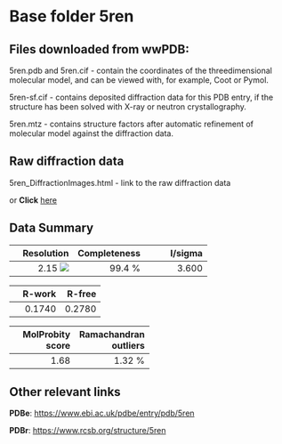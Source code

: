 # Base folder 5ren

## Files downloaded from wwPDB:

5ren.pdb and 5ren.cif - contain the coordinates of the threedimensional molecular model, and can be viewed with, for example, Coot or Pymol.

5ren-sf.cif - contains deposited diffraction data for this PDB entry, if the structure has been solved with X-ray or neutron crystallography.

5ren.mtz - contains structure factors after automatic refinement of molecular model against the diffraction data.

## Raw diffraction data

5ren_DiffractionImages.html - link to the raw diffraction data 

or **Click** [here](https://zenodo.org/record/3730951) 

## Data Summary
|   | Resolution | Completeness| I/sigma |
|---|-------------:|----------------:|--------------:|
|   |2.15 <img src="https://latex.codecogs.com/svg.latex?{\mbox{\normalfont\AA}}"/>|99.4  %|<img width=50/>3.600|

|   | **R-work**| **R-free**   
|---|-------------:|----------------:|           
||0.1740|0.2780|

|   |**MolProbity<br>score**| **Ramachandran<br>outliers** 
|---|-------------:|----------------:|
||1.68|1.32 %|

## Other relevant links 
**PDBe**:  https://www.ebi.ac.uk/pdbe/entry/pdb/5ren
 
**PDBr**: https://www.rcsb.org/structure/5ren 

